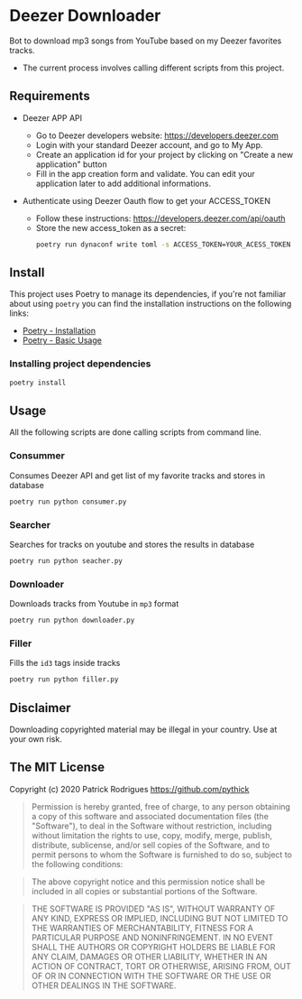 # Deezer Downloader
Bot to download mp3 songs from YouTube based on my Deezer favorites tracks.

* The current process involves calling different scripts from this project.


## Requirements
- Deezer APP API
  - Go to Deezer developers website: https://developers.deezer.com
  - Login with your standard Deezer account, and go to My App.
  - Create an application id for your project by clicking on "Create a new application" button
  - Fill in the app creation form and validate. You can edit your application later to add additional informations.
  
- Authenticate using Deezer Oauth flow to get your ACCESS_TOKEN
  - Follow these instructions: https://developers.deezer.com/api/oauth
  - Store the new access_token as a secret:
    ```bash
    poetry run dynaconf write toml -s ACCESS_TOKEN=YOUR_ACESS_TOKEN
    ```
  
  
## Install
This project uses Poetry to manage its dependencies, if you're not familiar about using `poetry` you can find the 
installation instructions on the following links: 
- [Poetry - Installation](https://python-poetry.org/docs/#installation)
- [Poetry - Basic Usage](https://python-poetry.org/docs/basic-usage/#basic-usage)

### Installing project dependencies
```bash
poetry install
```

## Usage
All the following scripts are done calling scripts from command line.

### Consummer
Consumes Deezer API and get list of my favorite tracks and stores in database
```bash
poetry run python consumer.py
```

### Searcher
Searches for tracks on youtube and stores the results in database

```bash
poetry run python seacher.py
```

### Downloader
Downloads tracks from Youtube in `mp3` format
```bash
poetry run python downloader.py
```
  
### Filler
Fills the `id3` tags inside tracks
```bash
poetry run python filler.py
```

## Disclaimer
Downloading copyrighted material may be illegal in your country. Use at your own risk.


## The MIT License
Copyright (c) 2020 Patrick Rodrigues https://github.com/pythick

> Permission is hereby granted, free of charge, to any person obtaining a copy of this software and associated documentation files (the "Software"), to deal in the Software without restriction, including without limitation the rights to use, copy, modify, merge, publish, distribute, sublicense, and/or sell copies of the Software, and to permit persons to whom the Software is furnished to do so, subject to the following conditions:

> The above copyright notice and this permission notice shall be included in all copies or substantial portions of the Software.

> THE SOFTWARE IS PROVIDED "AS IS", WITHOUT WARRANTY OF ANY KIND, EXPRESS OR IMPLIED, INCLUDING BUT NOT LIMITED TO THE WARRANTIES OF MERCHANTABILITY, FITNESS FOR A PARTICULAR PURPOSE AND NONINFRINGEMENT. IN NO EVENT SHALL THE AUTHORS OR COPYRIGHT HOLDERS BE LIABLE FOR ANY CLAIM, DAMAGES OR OTHER LIABILITY, WHETHER IN AN ACTION OF CONTRACT, TORT OR OTHERWISE, ARISING FROM, OUT OF OR IN CONNECTION WITH THE SOFTWARE OR THE USE OR OTHER DEALINGS IN THE SOFTWARE.
